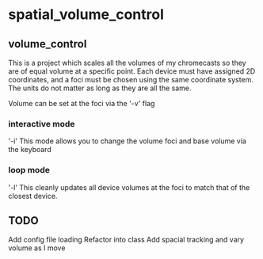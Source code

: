 # spatial_volume_control
## volume_control
This is a project which scales all the volumes of my chromecasts so they are of equal volume at a specific point.
Each device must have assigned 2D coordinates, and a foci must be chosen using the same coordinate system. 
The units do not matter as long as they are all the same.

Volume can be set at the foci via the  '-v' flag


### interactive mode
'-i'
This mode allows you to change the volume foci and base volume via the keyboard

### loop mode
'-l'
This cleanly updates all device volumes at the foci to match that of the closest device.

## TODO
Add config file loading 
Refactor into class
Add spacial tracking and vary volume as I move
